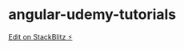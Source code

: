 # angular-udemy-tutorials

[Edit on StackBlitz ⚡️](https://stackblitz.com/edit/angular-udemy-tutorials)